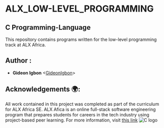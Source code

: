 # ALX_LOW-LEVEL_PROGRAMMING 
## C Programming-Language

This repository contains programs written for the low-level programming
track at ALX Africa.


## Author :

* **Gideon Igbon** <[GideonIgbon](https://github.com/GideonIgbon)>

## Acknowledgements 🌍:

All work contained in this project was completed as part of the curriculum for
ALX Africa SE. ALX Afica is an online full-stack software
engineering program that prepares students for careers in the tech industry
using project-based peer learning. For more information, visit
[this link](https://www.alxafrica.com//)
![C logo](https://bs-uploads.toptal.io/blackfish-uploads/components/blog_post_page/content/cover_image_file/cover_image/687167/retina_1708x683_cover-0828_AfterAllTheseYearstheWorldisStillPoweredbyCProgramming_Razvan_Newsletter-2b9ea38294bb08c5aea1f0c1cb06732f.png)

